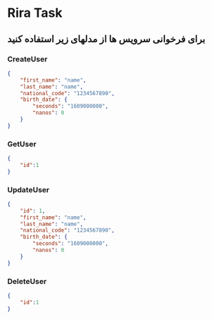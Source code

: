 # Rira Task

## برای فرخوانی سرویس ها از مدلهای زیر استفاده کنید

### CreateUser
```json
{
    "first_name": "name",
    "last_name": "name",
    "national_code": "1234567890",
    "birth_date": {
        "seconds": "1609000000",
        "nanos": 0
    }
}
```

### GetUser
```json
{
    "id":1
}
```

### UpdateUser
```json
{
    "id": 1,
    "first_name": "name",
    "last_name": "name",
    "national_code": "1234567890",
    "birth_date": {
        "seconds": "1609000000",
        "nanos": 0
    }
}
```
### DeleteUser
```json
{
    "id":1
}
```
